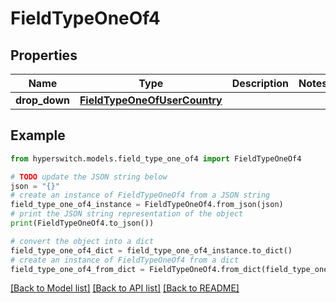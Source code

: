 # FieldTypeOneOf4


## Properties

Name | Type | Description | Notes
------------ | ------------- | ------------- | -------------
**drop_down** | [**FieldTypeOneOfUserCountry**](FieldTypeOneOfUserCountry.md) |  | 

## Example

```python
from hyperswitch.models.field_type_one_of4 import FieldTypeOneOf4

# TODO update the JSON string below
json = "{}"
# create an instance of FieldTypeOneOf4 from a JSON string
field_type_one_of4_instance = FieldTypeOneOf4.from_json(json)
# print the JSON string representation of the object
print(FieldTypeOneOf4.to_json())

# convert the object into a dict
field_type_one_of4_dict = field_type_one_of4_instance.to_dict()
# create an instance of FieldTypeOneOf4 from a dict
field_type_one_of4_from_dict = FieldTypeOneOf4.from_dict(field_type_one_of4_dict)
```
[[Back to Model list]](../README.md#documentation-for-models) [[Back to API list]](../README.md#documentation-for-api-endpoints) [[Back to README]](../README.md)


